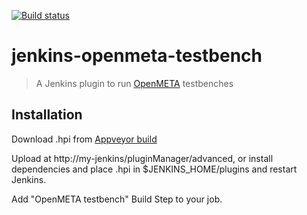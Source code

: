 [![Build status](https://ci.appveyor.com/api/projects/status/u8f8hmg0p2d1rc3u/branch/master?svg=true)](https://ci.appveyor.com/project/Metamorph/jenkins-openmeta-testbench/branch/master)

# jenkins-openmeta-testbench

> A Jenkins plugin to run [OpenMETA](https://www.metamorphsoftware.com/openmeta/) testbenches

## Installation

Download .hpi from [Appveyor build](https://ci.appveyor.com/project/Metamorph/jenkins-openmeta-testbench)

Upload at http://my-jenkins/pluginManager/advanced, or install dependencies and place .hpi in $JENKINS_HOME/plugins and restart Jenkins.

Add "OpenMETA testbench" Build Step to your job.
